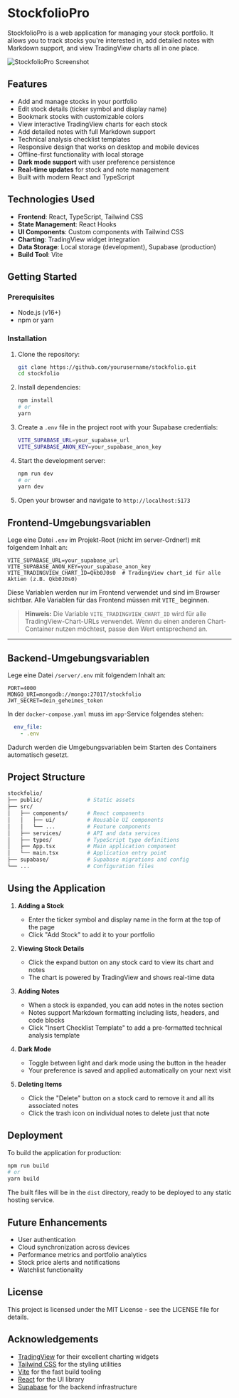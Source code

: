 # StockfolioPro

StockfolioPro is a web application for managing your stock portfolio. It allows you to track stocks you're interested in, add detailed notes with Markdown support, and view TradingView charts all in one place.

![StockfolioPro Screenshot](screenshot.png)

## Features

- Add and manage stocks in your portfolio
- Edit stock details (ticker symbol and display name)
- Bookmark stocks with customizable colors
- View interactive TradingView charts for each stock
- Add detailed notes with full Markdown support
- Technical analysis checklist templates
- Responsive design that works on desktop and mobile devices
- Offline-first functionality with local storage
- **Dark mode support** with user preference persistence
- **Real-time updates** for stock and note management
- Built with modern React and TypeScript

## Technologies Used

- **Frontend**: React, TypeScript, Tailwind CSS
- **State Management**: React Hooks
- **UI Components**: Custom components with Tailwind CSS
- **Charting**: TradingView widget integration
- **Data Storage**: Local storage (development), Supabase (production)
- **Build Tool**: Vite

## Getting Started

### Prerequisites

- Node.js (v16+)
- npm or yarn

### Installation

1. Clone the repository:

   ```bash
   git clone https://github.com/yourusername/stockfolio.git
   cd stockfolio
   ```

2. Install dependencies:

   ```bash
   npm install
   # or
   yarn
   ```

3. Create a `.env` file in the project root with your Supabase credentials:

   ```bash
   VITE_SUPABASE_URL=your_supabase_url
   VITE_SUPABASE_ANON_KEY=your_supabase_anon_key
   ```

4. Start the development server:

   ```bash
   npm run dev
   # or
   yarn dev
   ```

5. Open your browser and navigate to `http://localhost:5173`

## Frontend-Umgebungsvariablen

Lege eine Datei `.env` im Projekt-Root (nicht im server-Ordner!) mit folgendem Inhalt an:

```
VITE_SUPABASE_URL=your_supabase_url
VITE_SUPABASE_ANON_KEY=your_supabase_anon_key
VITE_TRADINGVIEW_CHART_ID=Qkb0J0s0  # TradingView chart_id für alle Aktien (z.B. Qkb0J0s0)
```

Diese Variablen werden nur im Frontend verwendet und sind im Browser sichtbar. Alle Variablen für das Frontend müssen mit `VITE_` beginnen.

> **Hinweis:** Die Variable `VITE_TRADINGVIEW_CHART_ID` wird für alle TradingView-Chart-URLs verwendet. Wenn du einen anderen Chart-Container nutzen möchtest, passe den Wert entsprechend an.

---

## Backend-Umgebungsvariablen

Lege eine Datei `/server/.env` mit folgendem Inhalt an:

```
PORT=4000
MONGO_URI=mongodb://mongo:27017/stockfolio
JWT_SECRET=dein_geheimes_token
```

In der `docker-compose.yaml` muss im `app`-Service folgendes stehen:

```yaml
  env_file:
    - .env
```

Dadurch werden die Umgebungsvariablen beim Starten des Containers automatisch gesetzt.

## Project Structure

```bash
stockfolio/
├── public/              # Static assets
├── src/
│   ├── components/      # React components
│   │   ├── ui/          # Reusable UI components
│   │   └── ...          # Feature components
│   ├── services/        # API and data services
│   ├── types/           # TypeScript type definitions
│   ├── App.tsx          # Main application component
│   └── main.tsx         # Application entry point
├── supabase/            # Supabase migrations and config
└── ...                  # Configuration files
```

## Using the Application

1. **Adding a Stock**
   - Enter the ticker symbol and display name in the form at the top of the page
   - Click "Add Stock" to add it to your portfolio

2. **Viewing Stock Details**
   - Click the expand button on any stock card to view its chart and notes
   - The chart is powered by TradingView and shows real-time data

3. **Adding Notes**
   - When a stock is expanded, you can add notes in the notes section
   - Notes support Markdown formatting including lists, headers, and code blocks
   - Click "Insert Checklist Template" to add a pre-formatted technical analysis template

4. **Dark Mode**
   - Toggle between light and dark mode using the button in the header
   - Your preference is saved and applied automatically on your next visit

5. **Deleting Items**
   - Click the "Delete" button on a stock card to remove it and all its associated notes
   - Click the trash icon on individual notes to delete just that note

## Deployment

To build the application for production:

```bash
npm run build
# or
yarn build
```

The built files will be in the `dist` directory, ready to be deployed to any static hosting service.

## Future Enhancements

- User authentication
- Cloud synchronization across devices
- Performance metrics and portfolio analytics
- Stock price alerts and notifications
- Watchlist functionality

## License

This project is licensed under the MIT License - see the LICENSE file for details.

## Acknowledgements

- [TradingView](https://www.tradingview.com/) for their excellent charting widgets
- [Tailwind CSS](https://tailwindcss.com/) for the styling utilities
- [Vite](https://vitejs.dev/) for the fast build tooling
- [React](https://reactjs.org/) for the UI library
- [Supabase](https://supabase.io/) for the backend infrastructure
